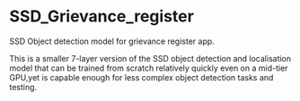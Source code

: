 # SSD_Grievance_register

SSD Object detection model for grievance register app.

  This is a smaller 7-layer version of the SSD object detection and localisation model
that can be trained from scratch relatively quickly even on a mid-tier GPU,yet is capable
enough for less complex object detection tasks and testing.
